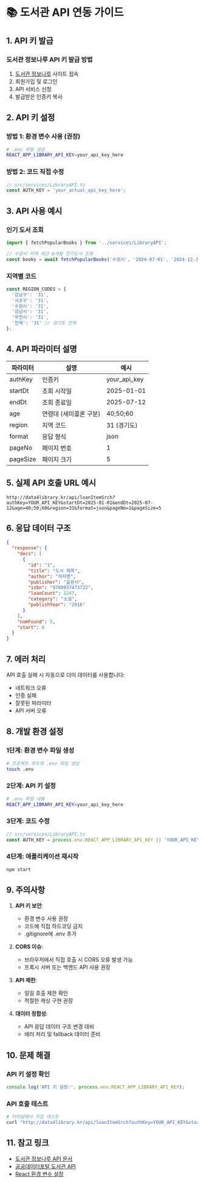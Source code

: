 # 📚 도서관 API 연동 가이드

## 1. API 키 발급

### 도서관 정보나루 API 키 발급 방법
1. [도서관 정보나루](http://data4library.kr) 사이트 접속
2. 회원가입 및 로그인
3. API 서비스 신청
4. 발급받은 인증키 복사

## 2. API 키 설정

### 방법 1: 환경 변수 사용 (권장)
```bash
# .env 파일 생성
REACT_APP_LIBRARY_API_KEY=your_api_key_here
```

### 방법 2: 코드 직접 수정
```typescript
// src/services/LibraryAPI.ts
const AUTH_KEY = 'your_actual_api_key_here';
```

## 3. API 사용 예시

### 인기 도서 조회
```typescript
import { fetchPopularBooks } from '../services/LibraryAPI';

// 수원시 지역 최근 6개월 인기도서 조회
const books = await fetchPopularBooks('수원시', '2024-07-01', '2024-12-31');
```

### 지역별 코드
```typescript
const REGION_CODES = {
  '강남구': '31',
  '서초구': '31', 
  '수원시': '31',
  '성남시': '31',
  '부천시': '31',
  '전체': '31' // 경기도 전체
};
```

## 4. API 파라미터 설명

| 파라미터 | 설명 | 예시 |
|---------|------|------|
| authKey | 인증키 | your_api_key |
| startDt | 조회 시작일 | 2025-01-01 |
| endDt | 조회 종료일 | 2025-07-12 |
| age | 연령대 (세미콜론 구분) | 40;50;60 |
| region | 지역 코드 | 31 (경기도) |
| format | 응답 형식 | json |
| pageNo | 페이지 번호 | 1 |
| pageSize | 페이지 크기 | 5 |

## 5. 실제 API 호출 URL 예시

```
http://data4library.kr/api/loanItemSrch?authKey=YOUR_API_KEY&startDt=2025-01-01&endDt=2025-07-12&age=40;50;60&region=31&format=json&pageNo=1&pageSize=5
```

## 6. 응답 데이터 구조

```json
{
  "response": {
    "docs": [
      {
        "id": "1",
        "title": "도서 제목",
        "author": "저자명",
        "publisher": "출판사",
        "isbn": "9788937473722",
        "loanCount": 1247,
        "category": "소설",
        "publishYear": "2016"
      }
    ],
    "numFound": 5,
    "start": 0
  }
}
```

## 7. 에러 처리

API 호출 실패 시 자동으로 더미 데이터를 사용합니다:
- 네트워크 오류
- 인증 실패
- 잘못된 파라미터
- API 서버 오류

## 8. 개발 환경 설정

### 1단계: 환경 변수 파일 생성
```bash
# 프로젝트 루트에 .env 파일 생성
touch .env
```

### 2단계: API 키 설정
```bash
# .env 파일 내용
REACT_APP_LIBRARY_API_KEY=your_api_key_here
```

### 3단계: 코드 수정
```typescript
// src/services/LibraryAPI.ts
const AUTH_KEY = process.env.REACT_APP_LIBRARY_API_KEY || 'YOUR_API_KEY_HERE';
```

### 4단계: 애플리케이션 재시작
```bash
npm start
```

## 9. 주의사항

1. **API 키 보안**: 
   - 환경 변수 사용 권장
   - 코드에 직접 하드코딩 금지
   - .gitignore에 .env 추가

2. **CORS 이슈**: 
   - 브라우저에서 직접 호출 시 CORS 오류 발생 가능
   - 프록시 서버 또는 백엔드 API 사용 권장

3. **API 제한**:
   - 일일 호출 제한 확인
   - 적절한 캐싱 구현 권장

4. **데이터 정합성**:
   - API 응답 데이터 구조 변경 대비
   - 에러 처리 및 fallback 데이터 준비

## 10. 문제 해결

### API 키 설정 확인
```javascript
console.log('API 키 설정:', process.env.REACT_APP_LIBRARY_API_KEY);
```

### API 호출 테스트
```bash
# 터미널에서 직접 테스트
curl "http://data4library.kr/api/loanItemSrch?authKey=YOUR_API_KEY&startDt=2025-01-01&endDt=2025-07-12&age=40;50;60&region=31&format=json&pageNo=1&pageSize=5"
```

## 11. 참고 링크

- [도서관 정보나루 API 문서](http://data4library.kr/api/loanItemSrch)
- [공공데이터포털 도서관 API](https://www.data.go.kr)
- [React 환경 변수 설정](https://create-react-app.dev/docs/adding-custom-environment-variables/) 